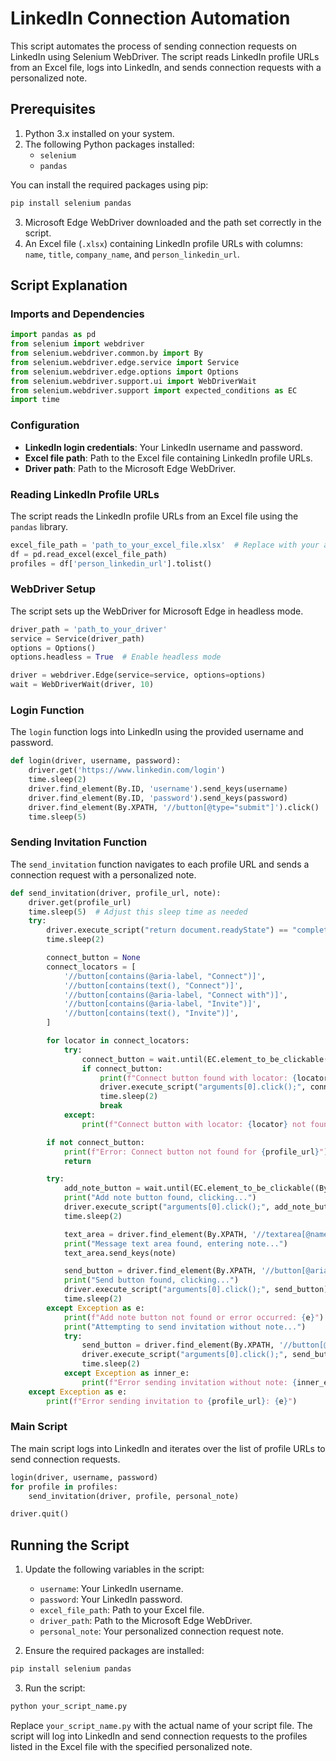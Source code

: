 # LinkedIn Connection Automation

This script automates the process of sending connection requests on LinkedIn using Selenium WebDriver. The script reads LinkedIn profile URLs from an Excel file, logs into LinkedIn, and sends connection requests with a personalized note.

## Prerequisites

1. Python 3.x installed on your system.
2. The following Python packages installed:
   - `selenium`
   - `pandas`

You can install the required packages using pip:

```bash
pip install selenium pandas
```

3. Microsoft Edge WebDriver downloaded and the path set correctly in the script.
4. An Excel file (`.xlsx`) containing LinkedIn profile URLs with columns: `name`, `title`, `company_name`, and `person_linkedin_url`.

## Script Explanation

### Imports and Dependencies

```python
import pandas as pd
from selenium import webdriver
from selenium.webdriver.common.by import By
from selenium.webdriver.edge.service import Service
from selenium.webdriver.edge.options import Options
from selenium.webdriver.support.ui import WebDriverWait
from selenium.webdriver.support import expected_conditions as EC
import time
```

### Configuration

- **LinkedIn login credentials**: Your LinkedIn username and password.
- **Excel file path**: Path to the Excel file containing LinkedIn profile URLs.
- **Driver path**: Path to the Microsoft Edge WebDriver.

### Reading LinkedIn Profile URLs

The script reads the LinkedIn profile URLs from an Excel file using the `pandas` library.

```python
excel_file_path = 'path_to_your_excel_file.xlsx'  # Replace with your actual file path
df = pd.read_excel(excel_file_path)
profiles = df['person_linkedin_url'].tolist()
```

### WebDriver Setup

The script sets up the WebDriver for Microsoft Edge in headless mode.

```python
driver_path = 'path_to_your_driver'
service = Service(driver_path)
options = Options()
options.headless = True  # Enable headless mode

driver = webdriver.Edge(service=service, options=options)
wait = WebDriverWait(driver, 10)
```

### Login Function

The `login` function logs into LinkedIn using the provided username and password.

```python
def login(driver, username, password):
    driver.get('https://www.linkedin.com/login')
    time.sleep(2)
    driver.find_element(By.ID, 'username').send_keys(username)
    driver.find_element(By.ID, 'password').send_keys(password)
    driver.find_element(By.XPATH, '//button[@type="submit"]').click()
    time.sleep(5)
```

### Sending Invitation Function

The `send_invitation` function navigates to each profile URL and sends a connection request with a personalized note.

```python
def send_invitation(driver, profile_url, note):
    driver.get(profile_url)
    time.sleep(5)  # Adjust this sleep time as needed
    try:
        driver.execute_script("return document.readyState") == "complete"
        time.sleep(2)

        connect_button = None
        connect_locators = [
            '//button[contains(@aria-label, "Connect")]',
            '//button[contains(text(), "Connect")]',
            '//button[contains(@aria-label, "Connect with")]',
            '//button[contains(@aria-label, "Invite")]',
            '//button[contains(text(), "Invite")]',
        ]

        for locator in connect_locators:
            try:
                connect_button = wait.until(EC.element_to_be_clickable((By.XPATH, locator)))
                if connect_button:
                    print(f"Connect button found with locator: {locator}, clicking...")
                    driver.execute_script("arguments[0].click();", connect_button)
                    time.sleep(2)
                    break
            except:
                print(f"Connect button with locator: {locator} not found, trying next...")

        if not connect_button:
            print(f"Error: Connect button not found for {profile_url}")
            return

        try:
            add_note_button = wait.until(EC.element_to_be_clickable((By.XPATH, '//button[@aria-label="Add a note"]')))
            print("Add note button found, clicking...")
            driver.execute_script("arguments[0].click();", add_note_button)
            time.sleep(2)

            text_area = driver.find_element(By.XPATH, '//textarea[@name="message"]')
            print("Message text area found, entering note...")
            text_area.send_keys(note)

            send_button = driver.find_element(By.XPATH, '//button[@aria-label="Send now"]')
            print("Send button found, clicking...")
            driver.execute_script("arguments[0].click();", send_button)
            time.sleep(2)
        except Exception as e:
            print(f"Add note button not found or error occurred: {e}")
            print("Attempting to send invitation without note...")
            try:
                send_button = driver.find_element(By.XPATH, '//button[@aria-label="Send now"]')
                driver.execute_script("arguments[0].click();", send_button)
                time.sleep(2)
            except Exception as inner_e:
                print(f"Error sending invitation without note: {inner_e}")
    except Exception as e:
        print(f"Error sending invitation to {profile_url}: {e}")
```

### Main Script

The main script logs into LinkedIn and iterates over the list of profile URLs to send connection requests.

```python
login(driver, username, password)
for profile in profiles:
    send_invitation(driver, profile, personal_note)

driver.quit()
```

## Running the Script

1. Update the following variables in the script:
   - `username`: Your LinkedIn username.
   - `password`: Your LinkedIn password.
   - `excel_file_path`: Path to your Excel file.
   - `driver_path`: Path to the Microsoft Edge WebDriver.
   - `personal_note`: Your personalized connection request note.

2. Ensure the required packages are installed:

```bash
pip install selenium pandas
```

3. Run the script:

```bash
python your_script_name.py
```

Replace `your_script_name.py` with the actual name of your script file. The script will log into LinkedIn and send connection requests to the profiles listed in the Excel file with the specified personalized note.